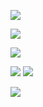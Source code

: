 ![](https://file.garden/Zlc_rlwZaj3gLlZ-/978e15e982edf4394eb386c779a3b1d5.gif)

![](https://file.garden/Zlc_rlwZaj3gLlZ-/Untitled62_20240604120420.png)

![](https://file.garden/Zlc_rlwZaj3gLlZ-/Untitled63_20240604122822.png)

[![](https://file.garden/Zlc_rlwZaj3gLlZ-/Screenshot_20240604-124856_Pinterest.jpg)](https://pin.it/2ktPJWnnM)
![](https://file.garden/Zlc_rlwZaj3gLlZ-/2bd565775815d9dcfba03844d91cb431.jpg)

![](https://file.garden/Zlc_rlwZaj3gLlZ-/ezgif-1-ec667ee0cf.gif)
